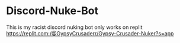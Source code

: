 # Discord-Nuke-Bot
This is my racist discord nuking bot only works on replit 
https://replit.com:/@GypsyCrusaderr/Gypsy-Crusader-Nuker?s=app 
